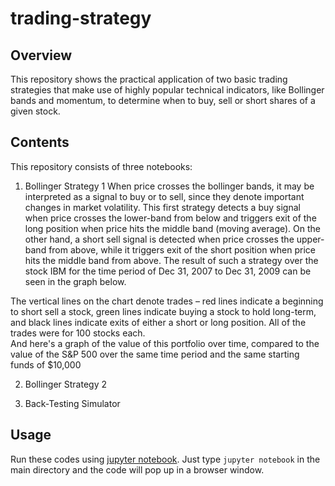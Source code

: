 # trading-strategy

## Overview 

This repository shows the practical application of two basic trading strategies that make use of highly popular technical indicators, like Bollinger bands and momentum, to determine when to buy, sell or short shares of a given stock.

## Contents

This repository consists of three notebooks:

1. Bollinger Strategy 1
When price crosses the bollinger bands, it may be interpreted as a signal to buy or to sell, since they denote important changes in market volatility. 
This first strategy detects a buy signal when price crosses the lower-band from below and triggers exit of the long position when price hits the middle band (moving average).
On the other hand, a short sell signal is detected when price crosses the upper-band from above, while it triggers exit of the short position when price hits the middle band from above.
The result of such a strategy over the stock IBM for the time period of Dec 31, 2007 to Dec 31, 2009 can be seen in the graph below. 

The vertical lines on the chart denote trades – red lines indicate a beginning to short sell a stock, green lines indicate buying a stock to hold long-term, and black lines indicate exits of either a short or long position. All of the trades were for 100 stocks each.  
And here's a graph of the value of this portfolio over time, compared to the value of the S&P 500 over the same time period and the same starting funds of $10,000


2. Bollinger Strategy 2

3. Back-Testing Simulator

## Usage

Run these codes using [jupyter notebook](http://jupyter.readthedocs.io/en/latest/install.html). Just type `jupyter notebook` in the main directory and the code will pop up in a browser window. 





